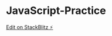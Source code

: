 # JavaScript-Practice

[Edit on StackBlitz ⚡️](https://stackblitz.com/edit/stackblitz-starters-vwytep)